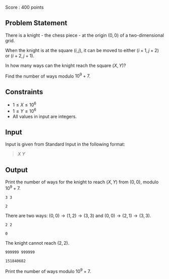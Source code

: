Score : $400$ points

## Problem Statement

There is a knight - the chess piece - at the origin $(0, 0)$ of a two-dimensional grid.

When the knight is at the square $(i, j)$, it can be moved to either $(i+1,j+2)$ or $(i+2, j+1)$.

In how many ways can the knight reach the square $(X, Y)$?

Find the number of ways modulo $10^9 + 7$.

## Constraints

- $1 \leq X \leq 10^6$
- $1 \leq Y \leq 10^6$
- All values in input are integers.

## Input

Input is given from Standard Input in the following format:

> $X$ $Y$

## Output

Print the number of ways for the knight to reach $(X, Y)$ from $(0, 0)$, modulo $10^9 + 7$.

```input1
3 3
```

```output1
2
```

There are two ways: $(0,0) \to (1,2) \to (3,3)$ and $(0,0) \to (2,1) \to (3,3)$.

```input2
2 2
```

```output2
0
```

The knight cannot reach $(2,2)$.

```input3
999999 999999
```

```output3
151840682
```

Print the number of ways modulo $10^9 + 7$.